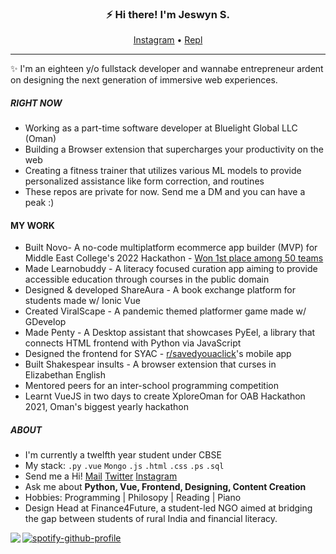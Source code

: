 <h3 align="center">⚡ Hi there! I'm Jeswyn S.</h3>
<p align="center">
  <a href="https://instagram.com/jeswynnnnn">Instagram</a> • <a href="https://replit.com/@jeswinsunsi">Repl</a> 
</p>


---
✨ I'm an eighteen y/o fullstack developer and wannabe entrepreneur ardent on designing the next generation of immersive web experiences.

##### RIGHT NOW
- Working as a part-time software developer at Bluelight Global LLC (Oman) 
- Building a Browser extension that supercharges your productivity on the web
- Creating a fitness trainer that utilizes various ML models to provide personalized assistance like form correction, and routines 
- These repos are private for now. Send me a DM and you can have a peak :)

#### MY WORK
- Built Novo- A no-code multiplatform ecommerce app builder (MVP) for Middle East College's 2022 Hackathon - [Won 1st place among 50 teams](https://www.indianschoolseeb.com/meckathon/ "Report issued by School")
- Made Learnobuddy - A literacy focused curation app aiming to provide accessible education through courses in the public domain
- Designed & developed ShareAura - A book exchange platform for students made w/ Ionic Vue
- Created ViralScape - A pandemic themed platformer game made w/ GDevelop
- Made Penty - A Desktop assistant that showcases PyEel, a library that connects HTML frontend with Python via JavaScript
- Designed the frontend for SYAC - [r/savedyouaclick](https://reddit.com/r/savedyouaclick)'s mobile app
- Built Shakespear insults - A browser extension that curses in Elizabethan English 
- Mentored peers for an inter-school programming competition
- Learnt VueJS in two days to create XploreOman for OAB Hackathon 2021, Oman's biggest yearly hackathon

##### ABOUT
- I'm currently a twelfth year student under CBSE
- My stack: `.py` `.vue` `Mongo` `.js` `.html` `.css` `.ps` `.sql`
- Send me a Hi! [Mail](mailto:jeswinsunsi@gmail.com "Mail me") [Twitter](https://twitter.com/lonadotexe "My Twitter") [Instagram](https://instagram.com/jeswynnnnnn, "My Instagram")
- Ask me about **Python, Vue, Frontend, Designing, Content Creation**
- Hobbies: Programming | Philosopy | Reading | Piano
- Design Head at Finance4Future, a student-led NGO aimed at bridging the gap between students of rural India and financial literacy.

<img align="left" src="https://readme-stats.clckblog.space/api?username=JeswinSUnsi&show_icons=true&theme=radical" /> 

[![spotify-github-profile](https://spotify-github-profile.vercel.app/api/view?uid=dscfen14d7dpd0e38x87ohuk3&cover_image=true&theme=novatorem&bar_color=379bb3&bar_color_cover=false)](https://spotify-github-profile.vercel.app/api/view?uid=dscfen14d7dpd0e38x87ohuk3&redirect=true)




